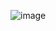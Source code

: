 ![image](https://github.com/dhruvabhat24/Leetcode-2024/assets/122305929/e65e0632-0a27-44c6-b7f5-ca0b8a646c48)
